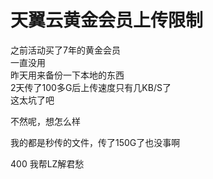 # 天翼云黄金会员上传限制


之前活动买了7年的黄金会员<br />
一直没用<br />
昨天用来备份一下本地的东西<br />
2天传了100多G后上传速度只有几KB/S了<br />
这太坑了吧

不然呢，想怎么样

我的都是秒传的文件，传了150G了也没事啊

400 我帮LZ解君愁

